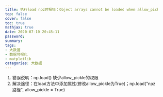```yaml
---
title: 执行load npz时报错：Object arrays cannot be loaded when allow_pickle=False解决方案
top: false
cover: false
toc: true
mathjax: true
date: 2020-07-10 20:45:11
password:
summary: 
tags: 
- 大数据
- 数据可视化
- matplotlib
categories: 大数据
---
```


1. 错误说明：np.load() 缺少allow_pickle的权限
2. 解决途径：在load方法中添加属性(修改allow_pickle为True)；np.load("npz路径", allow_pickle = True) 